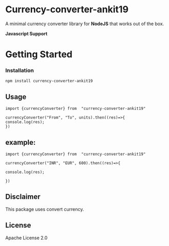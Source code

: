 ﻿#  Currency-converter-ankit19

A minimal currency converter library for **NodeJS** that works out of the box.

**Javascript Support**

# Getting Started

### Installation

	npm install currency-converter-ankit19

## Usage
	import {currencyConverter} from  "currency-converter-ankit19"

	currencyConverter("From", "To", units).then((res)=>{
	console.log(res);
	})

## example: 
	import {currencyConverter} from  "currency-converter-ankit19"

	currencyConverter("INR", "EUR", 600).then((res)=>{

	console.log(res);

	})

## Disclaimer

This package uses convert currency.

## License

Apache License 2.0


